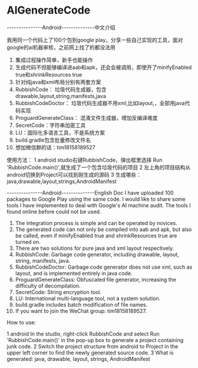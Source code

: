 # AIGenerateCode

---------------Android--------------中文介绍

我用同一个代码上了100个包到google play，分享一些自己实现的工具，面对google的ai机器审核，之前网上找了的都没法用

1. 集成过程操作简单，新手也能操作
2. 生成代码不但能够编译进aab和apk，还会会被调用，即使开了minifyEnabled true和shrinkResources true
3. 针对纯java和xml布局分别有两套方案
4. RubbishCode： 垃圾代码生成器，包含drawable,layout,string,manifests,java
5. RubbishCodeDoctor： 垃圾代码生成器不用xml,比如layout,，全部用java代码实现
6. ProguardGenerateClass： 混淆文件生成器，增加反编译难度
7. SecretCode：字符串加密工具
8. LU：国际化多语言工具，不是系统方案
9. build.gradle包含批量修改文件名
10. 想加微信群的话：tim18158189527

   使用方法：
       1 android studio右键RubbishCode，弹出框里选择 Run 'RubbishCode.main()',就生成了一个包含垃圾代码的项目
        2 左上角的项目结构从android切换到Project可以找到刚生成的源码
        3 生成哪些：java,drawable,layout,strings,AndroidManifest



---------------Android--------------English Doc
I have uploaded 100 packages to Google Play using the same code. I would like to share some tools I have implemented to deal with Google's AI machine audit. The tools I found online before could not be used.

1. The integration process is simple and can be operated by novices.
2. The generated code can not only be compiled into aab and apk, but also be called, even if minifyEnabled true and shrinkResources true are turned on.
3. There are two solutions for pure java and xml layout respectively.
4. RubbishCode: Garbage code generator, including drawable, layout, string, manifests, java.
5. RubbishCodeDoctor: Garbage code generator does not use xml, such as layout, and is implemented entirely in java code.
6. ProguardGenerateClass: Obfuscated file generator, increasing the difficulty of decompilation.
7. SecretCode: String encryption tool.
8. LU: International multi-language tool, not a system solution.
9. build.gradle includes batch modification of file names.
10. If you want to join the WeChat group: tim18158189527.

How to use:

1 android In the studio, right-click RubbishCode and select Run 'RubbishCode.main()' in the pop-up box to generate a project containing junk code.
2 Switch the project structure from android to Project in the upper left corner to find the newly generated source code.
3 What is generated: java, drawable, layout, strings, AndroidManifest